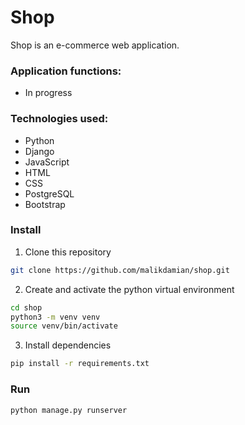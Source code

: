 # Shop

Shop is an e-commerce web application.

### Application functions:
* In progress


### Technologies used:

* Python
* Django
* JavaScript
* HTML
* CSS
* PostgreSQL
* Bootstrap

### Install

1. Clone this repository

```bash
git clone https://github.com/malikdamian/shop.git
```

2. Create and activate the python virtual environment

```bash
cd shop
python3 -m venv venv
source venv/bin/activate
```

3. Install dependencies

```bash
pip install -r requirements.txt
```

### Run

```bash
python manage.py runserver
```

